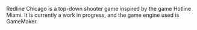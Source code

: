 Redline Chicago is a top-down shooter game inspired by the game Hotline Miami. It is currently a work in progress, and the game engine used is GameMaker. 
